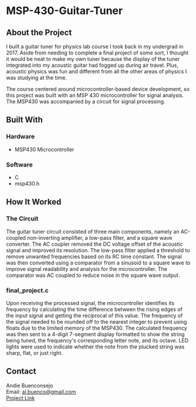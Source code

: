 # MSP-430-Guitar-Tuner

## About the Project
I built a guitar tuner for physics lab course I took back in my undergrad in 2017. Aside from needing to complete a final project of some sort, I thought it would be neat to make my own tuner because the display of the tuner integrated into my acoustic guitar had fogged up during air travel. Plus, acoustic physics was fun and different from all the other areas of physics I was studying at the time.

The course centered around microcontroller-based device development, so this project was built with an MSP 430 microcontroller for signal analysis. The MSP430 was accompanied by a circuit for signal processing. 

## Built With
### Hardware
- MSP430 Microcontroller

### Software
- C
- msp430.h

## How It Worked
### The Circuit
The guitar tuner circuit consisted of three main components, namely an AC-coupled non-inverting amplifier, a low-pass filter, and a square wave converter. The AC coupler removed the DC voltage offset of the acoustic signal and improved its resolution. The low-pass filter applied a threshold to remove unwanted frequencies based on its RC time constant. The signal was then converted using a comparator from a sinusoid to a square wave to improve signal readability and analysis for the microcontroller. The comparator was AC coupled to reduce noise in the square wave output. 

### final_project.c
Upon receiving the processed signal, the microcontroller identifies its frequency by calculating the time difference between the rising edges of the input signal and getting the reciprocal of this value. The frequency of the signal needed to be rounded off to the nearest integer to prevent using floats due to the limited memory of the MSP430. The calculated frequency was then sent to a 4-digit 7-segment display formatted to show the string being tuned, the frequency's corresponding letter note, and its octave. LED lights were used to indicate whether the note from the plucked string was sharp, flat, or just right.

## Contact
Andie Buenconsejo   
Email: al.buenco@gmail.com  
[Project Link](https://github.com/abuenco/Guitar-Tuner)

